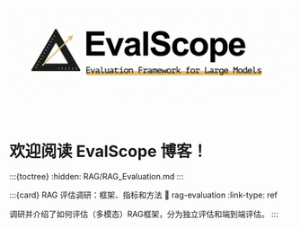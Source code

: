 ![EvalScope Logo](../_static/images/evalscope_logo.png)

<br>

# 欢迎阅读 EvalScope 博客！

:::{toctree}
:hidden:
RAG/RAG_Evaluation.md
:::

:::{card} RAG 评估调研：框架、指标和方法
:link: rag-evaluation
:link-type: ref

调研并介绍了如何评估（多模态）RAG框架，分为独立评估和端到端评估。
:::